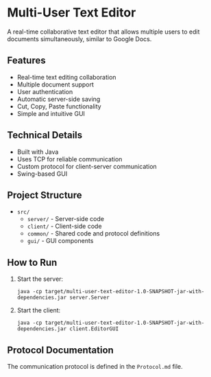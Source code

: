 # Multi-User Text Editor

A real-time collaborative text editor that allows multiple users to edit documents simultaneously, similar to Google Docs.

## Features
- Real-time text editing collaboration
- Multiple document support
- User authentication
- Automatic server-side saving
- Cut, Copy, Paste functionality
- Simple and intuitive GUI

## Technical Details
- Built with Java
- Uses TCP for reliable communication
- Custom protocol for client-server communication
- Swing-based GUI

## Project Structure
- `src/`
  - `server/` - Server-side code
  - `client/` - Client-side code
  - `common/` - Shared code and protocol definitions
  - `gui/` - GUI components

## How to Run
1. Start the server:
   ```
   java -cp target/multi-user-text-editor-1.0-SNAPSHOT-jar-with-dependencies.jar server.Server   
   ```
2. Start the client:
   ```
   java -cp target/multi-user-text-editor-1.0-SNAPSHOT-jar-with-dependencies.jar client.EditorGUI
   ```

## Protocol Documentation
The communication protocol is defined in the `Protocol.md` file. 